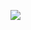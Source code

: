 ![](https://user-images.githubusercontent.com/19303210/122023902-2adf7780-cdf2-11eb-9aa7-365b299fd753.png)


